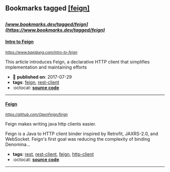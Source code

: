 ## Bookmarks tagged [[feign]](https://www.bookmarks.dev/search?q=[feign])

_<sup><sup>[www.bookmarks.dev/tagged/feign](https://www.bookmarks.dev/tagged/feign)</sup></sup>_
---
#### [Intro to Feign](https://www.baeldung.com/intro-to-feign)
_<sup>https://www.baeldung.com/intro-to-feign</sup>_

This article introduces Feign, a declarative HTTP client that simplifies implementation and maintaining efforts
* :calendar: **published on**: 2017-07-29
* **tags**: [feign](../tagged/feign.md), [rest-client](../tagged/rest-client.md)
* :octocat: **[source code](https://github.com/eugenp/tutorials/tree/master/feign)**
---
#### [Feign](https://github.com/OpenFeign/feign)
_<sup>https://github.com/OpenFeign/feign</sup>_

Feign makes writing java http clients easier. 

Feign is a Java to HTTP client binder inspired by Retrofit, JAXRS-2.0, and WebSocket. Feign's first goal was reducing the complexity of binding Denomina...
* **tags**: [rest](../tagged/rest.md), [rest-client](../tagged/rest-client.md), [feign](../tagged/feign.md), [http-client](../tagged/http-client.md)
* :octocat: **[source code](https://github.com/OpenFeign/feign)**
---
